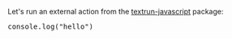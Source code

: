 Let's run an external action from the
[textrun-javascript](https://github.com/kevgo/textrun-javascript) package:

<pre textrun="javascript/validate">
console.log("hello")
</pre>
